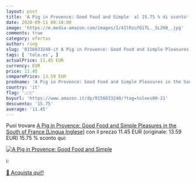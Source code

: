 ```yaml
---
layout: post
title: 'A Pig in Provence: Good Food and Simple  al 15.75 % di sconto'
date: 2020-09-11 08:18:00
image: 'https://m.media-amazon.com/images/I/41lRzufQ1TL._SL200_.jpg'
comments: true
category: ofertas
author: ring
slug: '0156033240-it A Pig in Provence: Good Food and Simple Pleasures in the...'
tags: [ 'tole.es', ]
actualPrice: 11.45 EUR
currency: EUR
price: 11.45
comparePrice: 13.59 EUR
prodname: 'A Pig in Provence: Good Food and Simple Pleasures in the South of France [Lingua Inglese]'
country: 'it'
flag: '🇮🇹'
buyurl: 'https://www.amazon.it/dp/0156033240/?tag=tolees00-21'
descuento: '15.75'
average: '11.45'
---
```


Puoi trovare [A Pig in Provence: Good Food and Simple Pleasures in the South of France [Lingua Inglese]](https://www.amazon.it/dp/0156033240/?tag=tolees00-21) con il prezzo 11.45 EUR (originale: 13.59 EUR) 15.75 % sconto qui:

[![A Pig in Provence: Good Food and Simple ](https://m.media-amazon.com/images/I/41lRzufQ1TL._SL200_.jpg)](https://www.amazon.it/dp/0156033240/?tag=tolees00-21)

ℹ️:


[🛒 Acquista qui!!](https://www.amazon.it/dp/0156033240/?tag=tolees00-21)
